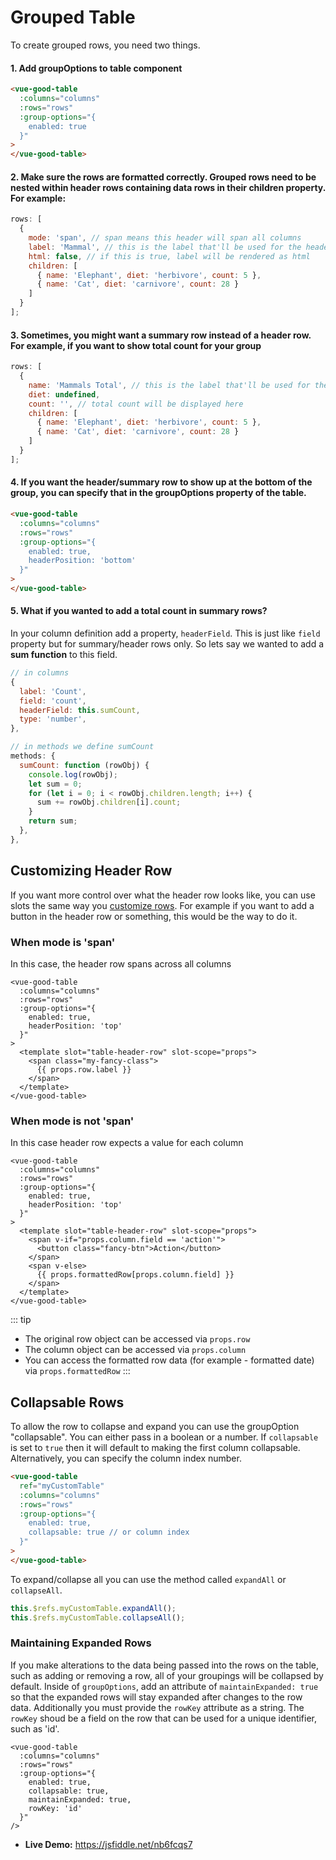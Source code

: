 # Grouped Table

To create grouped rows, you need two things.

#### 1. Add groupOptions to table component

```html
<vue-good-table
  :columns="columns"
  :rows="rows"
  :group-options="{
    enabled: true
  }"
>
</vue-good-table>
```

#### 2. Make sure the rows are formatted correctly. Grouped rows need to be nested within header rows containing data rows in their children property. For example:

```js
rows: [
  {
    mode: 'span', // span means this header will span all columns
    label: 'Mammal', // this is the label that'll be used for the header
    html: false, // if this is true, label will be rendered as html
    children: [
      { name: 'Elephant', diet: 'herbivore', count: 5 },
      { name: 'Cat', diet: 'carnivore', count: 28 }
    ]
  }
];
```

<grouped-table :options="{enabled: true}" />

#### 3. Sometimes, you might want a summary row instead of a header row. For example, if you want to show total count for your group

```javascript
rows: [
  {
    name: 'Mammals Total', // this is the label that'll be used for the header
    diet: undefined,
    count: '', // total count will be displayed here
    children: [
      { name: 'Elephant', diet: 'herbivore', count: 5 },
      { name: 'Cat', diet: 'carnivore', count: 28 }
    ]
  }
];
```

#### 4. If you want the header/summary row to show up at the bottom of the group, you can specify that in the groupOptions property of the table.

```html
<vue-good-table
  :columns="columns"
  :rows="rows"
  :group-options="{
    enabled: true,
    headerPosition: 'bottom'
  }"
>
</vue-good-table>
```

<grouped-table :options="{enabled: true, headerPosition: 'bottom'}" />

#### 5. What if you wanted to add a total count in summary rows?

In your column definition add a property, `headerField`. This is just like `field` property but for summary/header rows only. So lets say we wanted to add a **sum function** to this field.

```js
// in columns
{
  label: 'Count',
  field: 'count',
  headerField: this.sumCount,
  type: 'number',
},

// in methods we define sumCount
methods: {
  sumCount: function (rowObj) {
    console.log(rowObj);
    let sum = 0;
    for (let i = 0; i < rowObj.children.length; i++) {
      sum += rowObj.children[i].count;
    }
    return sum;
  },
},

```

## Customizing Header Row

If you want more control over what the header row looks like, you can use slots the same way you [customize rows](/guide/advanced/#custom-row-template). For example if you want to add a button in the header row or something, this would be the way to do it.

### When mode is 'span'

In this case, the header row spans across all columns

```vue
<vue-good-table
  :columns="columns"
  :rows="rows"
  :group-options="{
    enabled: true,
    headerPosition: 'top'
  }"
>
  <template slot="table-header-row" slot-scope="props">
    <span class="my-fancy-class">
      {{ props.row.label }}
    </span>
  </template>
</vue-good-table>
```

<grouped-custom-span :options="{enabled: true, headerPosition: 'top'}"/>

### When mode is not 'span'

In this case header row expects a value for each column

```vue
<vue-good-table
  :columns="columns"
  :rows="rows"
  :group-options="{
    enabled: true,
    headerPosition: 'top'
  }"
>
  <template slot="table-header-row" slot-scope="props">
    <span v-if="props.column.field == 'action'">
      <button class="fancy-btn">Action</button>
    </span>
    <span v-else>
      {{ props.formattedRow[props.column.field] }}
    </span>
  </template>
</vue-good-table>
```

<grouped-custom :options="{enabled: true, headerPosition: 'top'}"/>

::: tip

- The original row object can be accessed via `props.row`
- The column object can be accessed via `props.column`
- You can access the formatted row data (for example - formatted date) via `props.formattedRow`
  :::

## Collapsable Rows

To allow the row to collapse and expand you can use the groupOption "collapsable". You can either pass in a boolean or a number.
If `collapsable` is set to `true` then it will default to making the first column collapsable. Alternatively, you can specify the column index number.
```html
<vue-good-table
  ref="myCustomTable"
  :columns="columns"
  :rows="rows"
  :group-options="{
    enabled: true,
    collapsable: true // or column index
  }"
>
</vue-good-table>
```
To expand/collapse all you can use the method called `expandAll` or `collapseAll`.
```js
this.$refs.myCustomTable.expandAll();
this.$refs.myCustomTable.collapseAll();
```

### Maintaining Expanded Rows

If you make alterations to the data being passed into the rows on the table, such as adding or removing a row, all of your groupings will be collapsed by default. 
Inside of `groupOptions`, add an attribute of `maintainExpanded: true` so that the expanded rows will stay expanded after 
changes to the row data. Additionally you must provide the `rowKey` attribute as a string. The `rowKey` shoud be a field on the row
that can be used for a unique identifier, such as 'id'.

```vue
<vue-good-table
  :columns="columns"
  :rows="rows"
  :group-options="{
    enabled: true,
    collapsable: true,
    maintainExpanded: true,
    rowKey: 'id'
  }"
/>
```
* **Live Demo:** https://jsfiddle.net/nb6fcqs7

